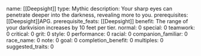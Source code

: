 name: [[Deepsight]]
type: Mythic
description: Your sharp eyes can penetrate deeper into the darkness, revealing more to you.
prerequisites: [[Deepsight]]APG.
prerequisite_feats: [[Deepsight]]
benefit: The range of your darkvision increases by 10 feet per tier.
normal: 0
special: 0
teamwork: 0
critical: 0
grit: 0
style: 0
performance: 0
racial: 0
companion_familiar: 0
race_name: 0
note: 0
goal: 0
completion_benefit: 0
multiples: 0
suggested_traits: 0
